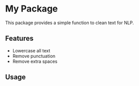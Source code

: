 
# My Package

This package provides a simple function to clean text for NLP.

## Features

- Lowercase all text
- Remove punctuation
- Remove extra spaces

## Usage



